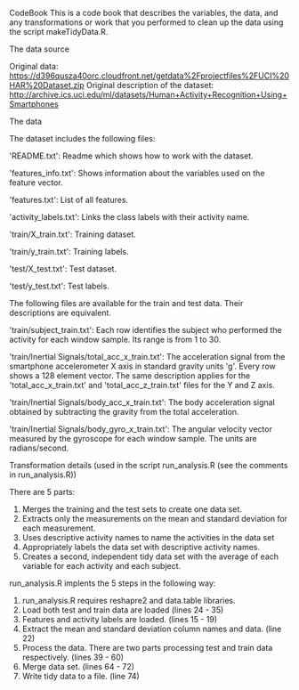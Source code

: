 CodeBook
This is a code book that describes the variables, the data, and any transformations or work that you performed to clean up the data using the script makeTidyData.R.

The data source

Original data: https://d396qusza40orc.cloudfront.net/getdata%2Fprojectfiles%2FUCI%20HAR%20Dataset.zip
Original description of the dataset: http://archive.ics.uci.edu/ml/datasets/Human+Activity+Recognition+Using+Smartphones

The data

The dataset includes the following files:

'README.txt': Readme which shows how to work with the dataset.

'features_info.txt': Shows information about the variables used on the feature vector.

'features.txt': List of all features.

'activity_labels.txt': Links the class labels with their activity name.

'train/X_train.txt': Training dataset.

'train/y_train.txt': Training labels.

'test/X_test.txt': Test dataset.

'test/y_test.txt': Test labels.

The following files are available for the train and test data. Their descriptions are equivalent.

'train/subject_train.txt': Each row identifies the subject who performed the activity for each window sample. Its range is from 1 to 30.

'train/Inertial Signals/total_acc_x_train.txt': The acceleration signal from the smartphone accelerometer X axis in standard gravity units 'g'. Every row shows a 128 element vector. The same description applies for the 'total_acc_x_train.txt' and 'total_acc_z_train.txt' files for the Y and Z axis.

'train/Inertial Signals/body_acc_x_train.txt': The body acceleration signal obtained by subtracting the gravity from the total acceleration.

'train/Inertial Signals/body_gyro_x_train.txt': The angular velocity vector measured by the gyroscope for each window sample. The units are radians/second.


Transformation details (used in the script run_analysis.R (see the comments in run_analysis.R))

There are 5 parts:

1. Merges the training and the test sets to create one data set.
2. Extracts only the measurements on the mean and standard deviation for each measurement.
3. Uses descriptive activity names to name the activities in the data set
4. Appropriately labels the data set with descriptive activity names.
5. Creates a second, independent tidy data set with the average of each variable for each activity and each subject.

run_analysis.R implents the 5 steps in the following way:

1. run_analysis.R requires reshapre2 and data.table libraries.
2. Load both test and train data are loaded (lines 24 - 35)
3. Features and activity labels are loaded. (lines 15 - 19)
4. Extract the mean and standard deviation column names and data. (line 22)
5. Process the data. There are two parts processing test and train data respectively. (lines 39 - 60)
6. Merge data set. (lines 64 - 72)
7. Write tidy data to a file. (line 74)